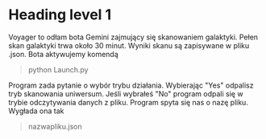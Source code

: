 # Heading level 1
Voyager to odłam bota Gemini zajmujący się skanowaniem galaktyki. Pełen skan galaktyki trwa około 30 minut. Wyniki skanu są zapisywane w pliku .json.
Bota aktywujemy komendą 
> python Launch.py

Program zada pytanie o wybór trybu działania. Wybierając "Yes" odpalisz tryb skanowania uniwersum.
Jeśli wybrałeś "No" program odpali się w trybie odczytywania danych z pliku.
Program spyta się nas o nazę pliku. Wygłada ona tak
>nazwapliku.json
